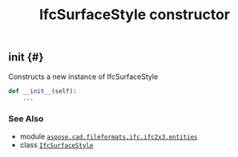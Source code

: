 ﻿---
title: IfcSurfaceStyle constructor
second_title: Aspose.CAD for Python via .NET API References
description: 
type: docs
weight: 10
url: /python-net/aspose.cad.fileformats.ifc.ifc2x3.entities/ifcsurfacestyle/__init__/
is_root: false
---

## __init__ {#}

Constructs a new instance of IfcSurfaceStyle



```python
def __init__(self):
    ...
```





### See Also
* module [`aspose.cad.fileformats.ifc.ifc2x3.entities`](../../)
* class [`IfcSurfaceStyle`](/cad/python-net/aspose.cad.fileformats.ifc.ifc2x3.entities/ifcsurfacestyle)
